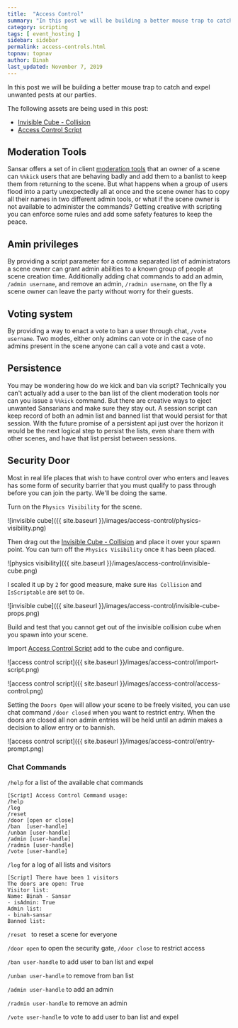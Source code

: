 ```yaml
---
title:  "Access Control"
summary: "In this post we will be building a better mouse trap to catch and expel unwanted pests at our parties."
category: scripting
tags: [ event_hosting ]
sidebar: sidebar
permalink: access-controls.html
topnav: topnav
author: Binah
last_updated: November 7, 2019
---
```


In this post we will be building a better mouse trap to catch and expel unwanted pests at our parties.

The following assets are being used in this post:
- [Invisible Cube - Collision](https://store.sansar.com/listings/d6b7b9ed-e403-43a5-aebe-b362c73e52d9/invisible-cube---collision)
- [Access Control Script](https://github.com/lindenlab/sansar-script/blob/master/Users/binah/access-control/access-control.cs)

## Moderation Tools

Sansar offers a set of in client [moderation tools](https://help.sansar.com/hc/en-us/articles/360000825986-Moderation-tools-for-world-owners) that an owner of a scene can `%%kick` users that are behaving badly and add them to a banlist to keep them from returning to the scene. But what happens when a group of users flood into a party unexpectedly all at once and the scene owner has to copy all their names in two different admin tools, or what if the scene owner is not available to administer the commands? Getting creative with scripting you can enforce some rules and add some safety features to keep the peace.

## Amin privileges

By providing a script parameter for a comma separated list of administrators a scene owner can grant admin abilities to a known group of people at scene creation time. Additionally adding chat commands to add an admin, `/admin username`, and remove an admin, `/radmin username`, on the fly a scene owner can leave the party without worry for their guests.

## Voting system

By providing a way to enact a vote to ban a user through chat, `/vote username`. Two modes, either only admins can vote or in the case of no admins present in the scene anyone can call a vote and cast a vote.


## Persistence

You may be wondering how do we kick and ban via script? Technically you can't actually add a user to the ban list of the client moderation tools nor can you issue a `%%kick` command. But there are creative ways to eject unwanted Sansarians and make sure they stay out. A session script can keep record of both an admin list and banned list that would persist for that session. With the future promise of a persistent api just over the horizon it would be the next logical step to persist the lists, even share them with other scenes, and have that list persist between sessions. 

## Security Door

Most in real life places that wish to have control over who enters and leaves has some form of security barrier that you must qualify to pass through before you can join the party. We'll be doing the same.

Turn on the `Physics Visibility` for the scene.

![invisible cube]({{ site.baseurl }}/images/access-control/physics-visibility.png)

Then drag out the [Invisible Cube - Collision](https://store.sansar.com/listings/d6b7b9ed-e403-43a5-aebe-b362c73e52d9/invisible-cube---collision) and place it over your spawn point. You can turn off the `Physics Visibility` once it has been placed.

![physics visibility]({{ site.baseurl }}/images/access-control/invisible-cube.png)

I scaled it up by `2` for good measure, make sure `Has Collision` and `IsScriptable` are set to `On`.

![invisible cube]({{ site.baseurl }}/images/access-control/invisible-cube-props.png)

Build and test that you cannot get out of the invisible collision cube when you spawn into your scene.

Import [Access Control Script](https://github.com/lindenlab/sansar-script/tree/master/Users/binah) add to the cube and configure.

![access control script]({{ site.baseurl }}/images/access-control/import-script.png)

![access control script]({{ site.baseurl }}/images/access-control/access-control.png)

Setting the `Doors Open` will allow your scene to be freely visited, you can use chat command `/door closed` when you want to restrict entry. When the doors are closed all non admin entries will be held until an admin makes a decision to allow entry or to bannish.

![access control script]({{ site.baseurl }}/images/access-control/entry-prompt.png)

### Chat Commands

 `/help` for a list of the available chat commands

    [Script] Access Control Command usage:
    /help 
    /log 
    /reset 
    /door [open or close]
    /ban  [user-handle]
    /unban [user-handle]
    /admin [user-handle]
    /radmin [user-handle]
    /vote [user-handle]


 `/log` for a log of all lists and visitors

    [Script] There have been 1 visitors
    The doors are open: True
    Visitor list: 
    Name: Binah - Sansar
    - isAdmin: True
    Admin list: 
    - binah-sansar
    Banned list: 

  `/reset ` to reset a scene for everyone

  `/door open` to open the security gate, `/door close` to restrict access

  `/ban user-handle` to add user to ban list and expel

  `/unban user-handle` to remove from ban list

  `/admin user-handle` to add an admin

  `/radmin user-handle` to remove an admin

  `/vote user-handle`  to vote to add user to ban list and expel


